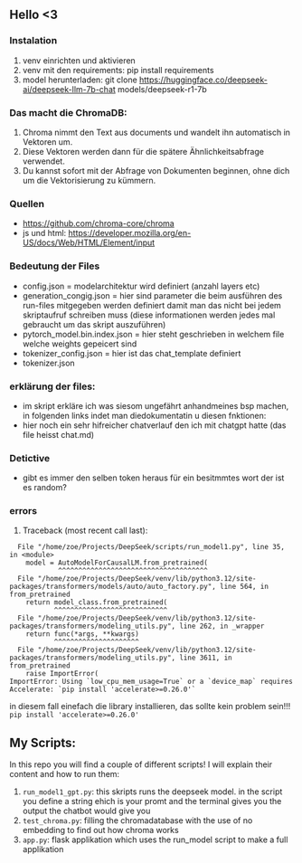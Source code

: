 ## Hello <3

### Instalation
1. venv einrichten und aktivieren
1. venv mit den requirements: pip install requirements
2. model herunterladen: git clone https://huggingface.co/deepseek-ai/deepseek-llm-7b-chat models/deepseek-r1-7b

### Das macht die ChromaDB:
1. Chroma nimmt den Text aus documents und wandelt ihn automatisch in Vektoren um.
2. Diese Vektoren werden dann für die spätere Ähnlichkeitsabfrage verwendet.
3. Du kannst sofort mit der Abfrage von Dokumenten beginnen, ohne dich um die Vektorisierung zu kümmern.

### Quellen
- https://github.com/chroma-core/chroma 
- js und html: https://developer.mozilla.org/en-US/docs/Web/HTML/Element/input

### Bedeutung der Files
- config.json = modelarchitektur wird definiert (anzahl layers etc)
- generation_congig.json = hier sind parameter die beim ausführen des run-files mitgegeben werden definiert damit man das nicht bei jedem skriptaufruf schreiben muss (diese informationen werden jedes mal gebraucht um das skript auszuführen)
- pytorch_model.bin.index.json = hier steht geschrieben in welchem file welche weights gepeicert sind
- tokenizer_config.json = hier ist das chat_template definiert
- tokenizer.json

### erklärung der files:
- im skript erkläre ich was siesom ungefährt anhandmeines bsp machen, in folgenden links indet man diedokumentatin u diesen fnktionen:
- hier noch ein sehr hifreicher chatverlauf den ich mit chatgpt hatte (das file heisst chat.md)

### Detictive
- gibt es immer den selben token heraus für ein besitmmtes wort der ist es random?


### errors
1. Traceback (most recent call last):
```
  File "/home/zoe/Projects/DeepSeek/scripts/run_model1.py", line 35, in <module>
    model = AutoModelForCausalLM.from_pretrained(
            ^^^^^^^^^^^^^^^^^^^^^^^^^^^^^^^^^^^^^
  File "/home/zoe/Projects/DeepSeek/venv/lib/python3.12/site-packages/transformers/models/auto/auto_factory.py", line 564, in from_pretrained
    return model_class.from_pretrained(
           ^^^^^^^^^^^^^^^^^^^^^^^^^^^^
  File "/home/zoe/Projects/DeepSeek/venv/lib/python3.12/site-packages/transformers/modeling_utils.py", line 262, in _wrapper
    return func(*args, **kwargs)
           ^^^^^^^^^^^^^^^^^^^^^
  File "/home/zoe/Projects/DeepSeek/venv/lib/python3.12/site-packages/transformers/modeling_utils.py", line 3611, in from_pretrained
    raise ImportError(
ImportError: Using `low_cpu_mem_usage=True` or a `device_map` requires Accelerate: `pip install 'accelerate>=0.26.0'`
```
in diesem fall einefach die library installieren, das sollte kein problem sein!!!
    ```
    pip install 'accelerate>=0.26.0'
    ```


## My Scripts:
In this repo you will find a couple of different scripts! I will explain their content and how to run them:

1. `run_model1_gpt.py`: this skripts runs the deepseek model. in the script you define a string ehich is your promt and the terminal gives you the output the chatbot would give you
2. `test_chroma.py`: filling the chromadatabase with the use of no embedding to find out how chroma works
3. `app.py`: flask applikation which uses the run_model script to make a full applikation